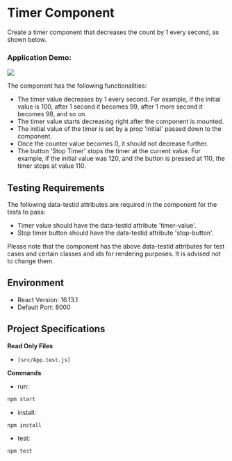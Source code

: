 # Timer Component

Create a timer component that decreases the count by 1 every second, as shown below.

### Application Demo:

![](https://hrcdn.net/s3_pub/istreet-assets/9-milHrQxA-xiIu-2QYR2A/timer-cropped.gif)

The component has the following functionalities:

- The timer value decreases by 1 every second. For example, if the initial value is 100, after 1 second it becomes 99, after 1 more second it becomes 98, and so on.
- The timer value starts decreasing right after the component is mounted.
- The initial value of the timer is set by a prop 'initial' passed down to the component.
- Once the counter value becomes 0, it should not decrease further.
- The button 'Stop Timer' stops the timer at the current value. For example, if the initial value was 120, and the button is pressed at 110, the timer stops at value 110.

 
## Testing Requirements

The following data-testid attributes are required in the component for the tests to pass:

- Timer value should have the data-testid attribute 'timer-value'.
- Stop timer button should have the data-testid attribute 'stop-button'.

Please note that the component has the above data-testid attributes for test cases and certain classes and ids for rendering purposes. It is advised not to change them.

## Environment 

- React Version: 16.13.1
- Default Port: 8000

## Project Specifications 

**Read Only Files**
- `[src/App.test.js]`

**Commands**
- run: 
```bash
npm start
```
- install: 
```bash
npm install
```
- test: 
```bash
npm test
```


